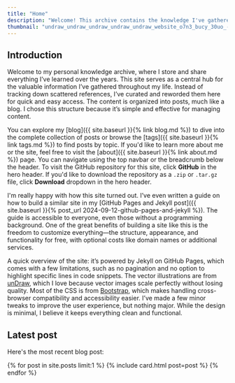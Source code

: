```yaml
---
title: "Home"  
description: "Welcome! This archive contains the knowledge I've gathered throughout my life."  
thumbnail: "undraw_undraw_undraw_undraw_undraw_website_o7n3_bucy_30uo_-1-_d6br_0qfo.svg"
---
```


## Introduction

Welcome to my personal knowledge archive, where I store and share everything I’ve learned over the years. This site serves as a central hub for the valuable information I’ve gathered throughout my life. Instead of tracking down scattered references, I’ve curated and reworded them here for quick and easy access. The content is organized into posts, much like a blog. I chose this structure because it’s simple and effective for managing content.

You can explore my [blog]({{ site.baseurl }}{% link blog.md %}) to dive into the complete collection of posts or browse the [tags]({{ site.baseurl }}{% link tags.md %}) to find posts by topic. If you'd like to learn more about me or the site, feel free to visit the [about]({{ site.baseurl }}{% link about.md %}) page. You can navigate using the top navbar or the breadcrumb below the header. To visit the GitHub repository for this site, click **GitHub** in the hero header. If you'd like to download the repository as a `.zip` or `.tar.gz` file, click **Download** dropdown in the hero header.

I'm really happy with how this site turned out. I’ve even written a guide on how to build a similar site in my [GitHub Pages and Jekyll post]({{ site.baseurl }}{% post_url 2024-09-12-github-pages-and-jekyll %}). The guide is accessible to everyone, even those without a programming background. One of the great benefits of building a site like this is the freedom to customize everything—the structure, appearance, and functionality for free, with optional costs like domain names or additional services.

A quick overview of the site: it’s powered by Jekyll on GitHub Pages, which comes with a few limitations, such as no pagination and no option to highlight specific lines in code snippets. The vector illustrations are from [unDraw](https://undraw.co/), which I love because vector images scale perfectly without losing quality. Most of the CSS is from [Bootstrap](https://getbootstrap.com/), which makes handling cross-browser compatibility and accessibility easier. I’ve made a few minor tweaks to improve the user experience, but nothing major. While the design is minimal, I believe it keeps everything clean and functional.

<h2 class="mt-5">Latest post</h2>

Here's the most recent blog post:

<div class="row row-cols-1 row-cols-md-3 g-4">
  {% for post in site.posts limit:1 %}
  {% include card.html post=post %}
  {% endfor %}
</div>
